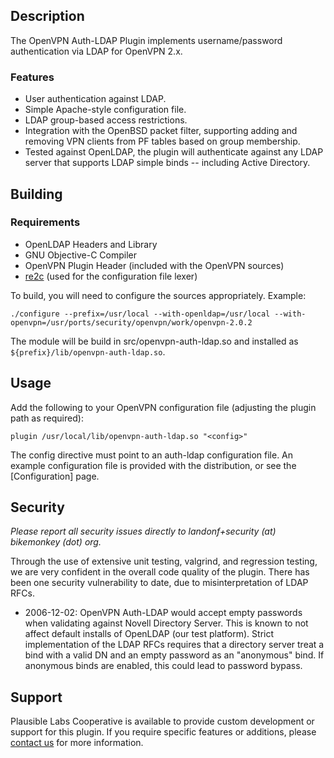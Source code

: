## Description

The OpenVPN Auth-LDAP Plugin implements username/password authentication via LDAP for OpenVPN 2.x.

### Features
  * User authentication against LDAP.
  * Simple Apache-style configuration file.
  * LDAP group-based access restrictions.
  * Integration with the OpenBSD packet filter, supporting adding and removing VPN clients from PF tables based on group membership.
  * Tested against OpenLDAP, the plugin will authenticate against any LDAP server that supports LDAP simple binds -- including Active Directory.

## Building

### Requirements

  * OpenLDAP Headers and Library
  * GNU Objective-C Compiler
  * OpenVPN Plugin Header (included with the OpenVPN sources)
  * [re2c](http://www.re2c.org/) (used for the configuration file lexer)

To build, you will need to configure the sources appropriately. Example:

```
./configure --prefix=/usr/local --with-openldap=/usr/local --with-openvpn=/usr/ports/security/openvpn/work/openvpn-2.0.2
```

The module will be build in src/openvpn-auth-ldap.so and installed as
`${prefix}/lib/openvpn-auth-ldap.so`.

## Usage

Add the following to your OpenVPN configuration file (adjusting the plugin path as required):

```
plugin /usr/local/lib/openvpn-auth-ldap.so "<config>"
```

The config directive must point to an auth-ldap configuration file. An example configuration file
is provided with the distribution, or see the [Configuration] page.


## Security

*Please report all security issues directly to landonf+security (at) bikemonkey (dot) org.*

Through the use of extensive unit testing, valgrind, and regression testing, we are very confident
in the overall code quality of the plugin. There has been one security vulnerability to date, due
to misinterpretation of LDAP RFCs.

  * 2006-12-02: OpenVPN Auth-LDAP would accept empty passwords when validating against Novell Directory Server. This is known to not affect default installs of OpenLDAP (our test platform). Strict implementation of the LDAP RFCs requires that a directory server treat a bind with a valid DN and an empty password as an "anonymous" bind. If anonymous binds are enabled, this could lead to password bypass.

## Support

Plausible Labs Cooperative is available to provide custom development or support for this plugin.
If you require specific features or additions, please [contact
us](http://www.plausible.coop/about/) for more information.
